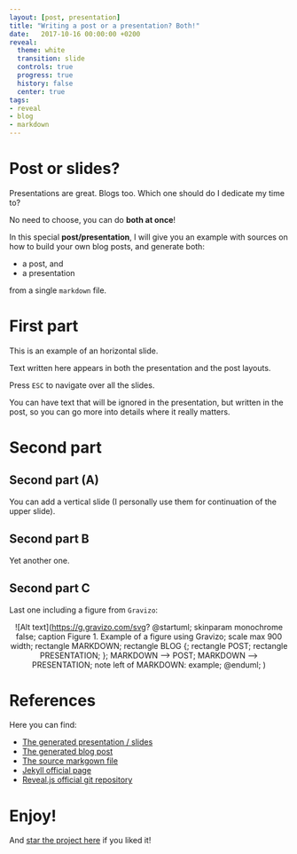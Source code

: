 ```yaml
---
layout: [post, presentation]
title: "Writing a post or a presentation? Both!"
date:   2017-10-16 00:00:00 +0200
reveal:
  theme: white
  transition: slide
  controls: true
  progress: true
  history: false
  center: true
tags:
- reveal
- blog
- markdown
---
```


# Post or slides?

Presentations are great. Blogs too. Which one should do I dedicate my time to?

<!--slide-next-->

No need to choose, you can do **both at once**!

<!--slide-next-->

In this special **post/presentation**, I will give you an example with sources
on how to build your own blog posts, and generate both:

- a post, and
- a presentation

from a single `markdown` file.

<!--more-->

<!--slide-next-->

# First part

This is an example of an horizontal slide.

Text written here appears in both the presentation and the post layouts.

<!--slide-ignore-begin-->

Press `ESC` to navigate over all the slides.

You can have text that will be ignored in the presentation, but written in the
post, so you can go more into details where it really matters.

<!--slide-ignore-end-->

<!--slide-next-->

# Second part

<!--slide-down-->

## Second part (A)

You can add a vertical slide (I personally use them for continuation of the upper slide).

<!--slide-down-->

## Second part B

Yet another one.

<!--slide-down-->

## Second part C

Last one including a figure from `Gravizo`:

<span style="display:block;text-align:center">![Alt text](https://g.gravizo.com/svg?
@startuml;
skinparam monochrome false;
caption Figure 1. Example of a figure using Gravizo;
scale max 900 width;
rectangle MARKDOWN;
rectangle BLOG {;
  rectangle POST;
  rectangle PRESENTATION;
};
MARKDOWN --> POST;
MARKDOWN --> PRESENTATION;
note left of MARKDOWN: example;
@enduml;
)

<!--slide-next-->

# References

Here you can find:

- [The generated presentation / slides](https://mauriciojost.github.io/2017/10/16/howto-post-and-presentation/presentation.html)
- [The generated blog post](https://mauriciojost.github.io/2017/10/16/howto-post-and-presentation/post.html)
- [The source markgown file](https://raw.githubusercontent.com/mauriciojost/mauriciojost.github.io/development/_posts/2017-10-10-covariant-contravariant-invariant-in-scala.markdown)
- [Jekyll official page](https://jekyllrb.com/)
- [Reveal.js official git repository](https://github.com/hakimel/reveal.js/)

<!--slide-next-->

# Enjoy!

And [star the project here](https://github.com/mauriciojost/mauriciojost.github.io) if you liked it!